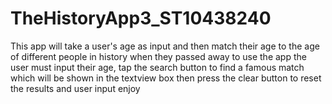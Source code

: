 # TheHistoryApp3_ST10438240
This app will take a user's age as input and then match their age to the age of different people in history when they passed away
to use the app the user must input their age, tap the search button to find a famous match which will be shown in the textview box then press the clear button to reset the results and user input
enjoy

